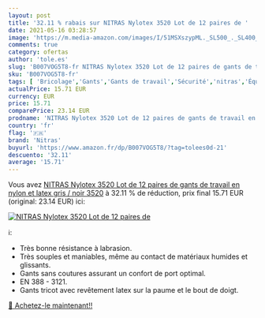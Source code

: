 ```yaml
---
layout: post
title: '32.11 % rabais sur NITRAS Nylotex 3520 Lot de 12 paires de '
date: 2021-05-16 03:28:57
image: 'https://m.media-amazon.com/images/I/51MSXszypML._SL500_._SL400_.jpg'
comments: true
category: ofertas
author: 'tole.es'
slug: 'B007VOG5T8-fr NITRAS Nylotex 3520 Lot de 12 paires de gants de travail...'
sku: 'B007VOG5T8-fr'
tags: [ 'Bricolage','Gants','Gants de travail','Sécurité','nitras','Équipement et matériel de sécurité', ]
actualPrice: 15.71 EUR
currency: EUR
price: 15.71
comparePrice: 23.14 EUR
prodname: 'NITRAS Nylotex 3520 Lot de 12 paires de gants de travail en nylon et latex  gris / noir  3520'
country: 'fr'
flag: '🇫🇷'
brand: 'Nitras'
buyurl: 'https://www.amazon.fr/dp/B007VOG5T8/?tag=tolees0d-21'
descuento: '32.11'
average: '15.71'
---
```


Vous avez [NITRAS Nylotex 3520 Lot de 12 paires de gants de travail en nylon et latex  gris / noir  3520](https://www.amazon.fr/dp/B007VOG5T8/?tag=tolees0d-21)  à  32.11 % de réduction, prix final  15.71 EUR (original: 23.14 EUR) ici:

[![NITRAS Nylotex 3520 Lot de 12 paires de ](https://m.media-amazon.com/images/I/51MSXszypML._SL500_._SL400_.jpg)](https://www.amazon.fr/dp/B007VOG5T8/?tag=tolees0d-21)

ℹ️:

- Très bonne résistance à labrasion.
- Très souples et maniables, même au contact de matériaux humides et glissants.
- Gants sans coutures assurant un confort de port optimal.
- EN 388 - 3121.
- Gants tricot avec revêtement latex sur la paume et le bout de doigt.

[🛒 Achetez-le maintenant!!](https://www.amazon.fr/dp/B007VOG5T8/?tag=tolees0d-21)
